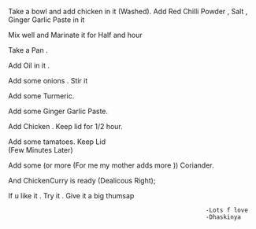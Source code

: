 Take a bowl and add chicken in it (Washed). Add Red Chilli Powder , Salt , Ginger Garlic Paste in it 

Mix well and Marinate it for Half and hour

Take a Pan .

 Add Oil in it .

Add some onions . Stir it

Add some Turmeric.

Add some Ginger Garlic Paste.

Add Chicken . Keep lid for 1/2 hour.

Add some tamatoes. Keep Lid  
(Few Minutes Later)

Add some (or more (For me my mother adds more )) Coriander.


And ChickenCurry is ready (Dealicous Right);

If u like it . Try it . Give it a big thumsap


                                                            -Lots f love 
                                                            -Dhaskinya